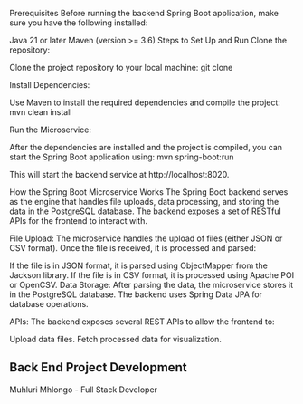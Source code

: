 Prerequisites
Before running the backend Spring Boot application, make sure you have the following installed:

Java 21 or later
Maven (version >= 3.6)
Steps to Set Up and Run
Clone the repository:

Clone the project repository to your local machine: git clone <repository-url>

Install Dependencies:

Use Maven to install the required dependencies and compile the project: mvn clean install

Run the Microservice:

After the dependencies are installed and the project is compiled, you can start the Spring Boot application using: mvn spring-boot:run

This will start the backend service at http://localhost:8020.

How the Spring Boot Microservice Works
The Spring Boot backend serves as the engine that handles file uploads, data processing, and storing the data in the PostgreSQL database. The backend exposes a set of RESTful APIs for the frontend to interact with.

File Upload: The microservice handles the upload of files (either JSON or CSV format). Once the file is received, it is processed and parsed:

If the file is in JSON format, it is parsed using ObjectMapper from the Jackson library.
If the file is in CSV format, it is processed using Apache POI or OpenCSV.
Data Storage: After parsing the data, the microservice stores it in the PostgreSQL database. The backend uses Spring Data JPA for database operations.

APIs: The backend exposes several REST APIs to allow the frontend to:

Upload data files.
Fetch processed data for visualization.

## Back End Project Development

Muhluri Mhlongo - Full Stack Developer
  